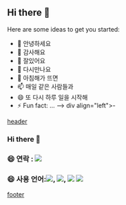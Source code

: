 ## Hi there 👋


<!--**duarkgusdlek/duarkgusdlek** is a ✨ _special_ ✨ repository because its `README.md` (this file) appears on your GitHub profile.-->

Here are some ideas to get you started:

- 🔭 안녕하세요
- 🌱 감사해요
- 👯 잘있어요
- 🤔 다시만나요
- 💬 아침해가 뜨면
- 📫 매일 같은 사람들과
- 😄 또 다시 하루 일을 시작해
- ⚡ Fun fact: ...
-->
div align="left">-

[header](https://capsule-render.vercel.app/api?type=waving&color=gradient&height=150&section=header&text=%20&fontSize=40&animation=fadeIn)

### Hi there 👋

### 😄 연락 : <a href="#"><img src="[https://img.shields.io/badge/노션-beige](https://img.shields.io/badge/%EB%85%B8%EC%85%98-beige)??style=for-the-badge&logo=Notion&logoColor=#000000"/></a>

### 😄 사용 언어:<img src="https://img.shields.io/badge/HTML5-beige??style=for-the-badge&logo=HTML5&logoColor=E34F26"/>, <img src="https://img.shields.io/badge/CSS3-beige??style=for-the-badge&logo=CSS3&logoColor=1572B6"/>, <img src="https://img.shields.io/badge/JS-beige??style=for-the-badge&logo=JavaScript&logoColor=F7DF1E"/> <img src="[https://img.shields.io/badge/피그마-violet](https://img.shields.io/badge/%ED%94%BC%EA%B7%B8%EB%A7%88-violet)??style=for-the-badge&logo=figma&logoColor=black">

[footer](https://capsule-render.vercel.app/api?type=waving&color=gradient&height=150&section=footer&text=&fontSize=40&animation=fadeIn)

</div>
